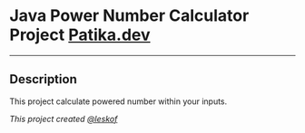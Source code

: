 # Java Power Number Calculator Project [Patika.dev](https://academy.patika.dev/tr/courses/java101/odev-recursive-power)
___
## Description 

This project calculate powered number within your inputs.

_This project created [@leskof](https://github.com/leskof)_